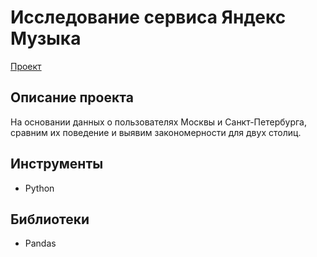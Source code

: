 # Исследование сервиса Яндекс Музыка
[Проект](https://github.com/GSW2012/Practicum-Portfolio/blob/main/01.%20Музыка%20больших%20городов/Музыка%20больших%20городов.ipynb)
## Описание проекта 
На основании данных о пользователях Москвы и Санкт-Петербурга, сравним их поведение и выявим закономерности для двух столиц.
## Инструменты
- Python
## Библиотеки
- Pandas
